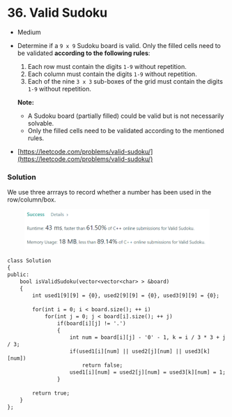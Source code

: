 # 36. Valid Sudoku

* Medium
*   Determine if a `9 x 9` Sudoku board is valid. Only the filled cells need to be validated **according to the following rules**:

    1. Each row must contain the digits `1-9` without repetition.
    2. Each column must contain the digits `1-9` without repetition.
    3. Each of the nine `3 x 3` sub-boxes of the grid must contain the digits `1-9` without repetition.

    **Note:**

    * A Sudoku board (partially filled) could be valid but is not necessarily solvable.
    * Only the filled cells need to be validated according to the mentioned rules.
* [https://leetcode.com/problems/valid-sudoku/](https://leetcode.com/problems/valid-sudoku/)

### Solution&#x20;

We use three arrrays to record whether a number has been used in the row/column/box.&#x20;

<figure><img src="../.gitbook/assets/image (4).png" alt=""><figcaption></figcaption></figure>

```
class Solution
{
public:
    bool isValidSudoku(vector<vector<char> > &board)
    {
        int used1[9][9] = {0}, used2[9][9] = {0}, used3[9][9] = {0};
        
        for(int i = 0; i < board.size(); ++ i)
            for(int j = 0; j < board[i].size(); ++ j)
                if(board[i][j] != '.')
                {
                    int num = board[i][j] - '0' - 1, k = i / 3 * 3 + j / 3;
                    if(used1[i][num] || used2[j][num] || used3[k][num])
                        return false;
                    used1[i][num] = used2[j][num] = used3[k][num] = 1;
                }
        
        return true;
    }
};
```
